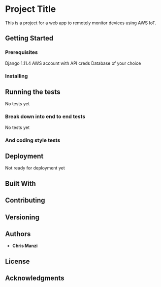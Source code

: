 # Project Title

This is a project for a web app to remotely monitor devices using AWS IoT.

## Getting Started


### Prerequisites

Django 1.11.4
AWS account with API creds
Database of your choice

### Installing


## Running the tests

No tests yet

### Break down into end to end tests

No tests yet

### And coding style tests


## Deployment

Not ready for deployment yet

## Built With


## Contributing


## Versioning


## Authors

* **Chris Manzi** 

## License


## Acknowledgments
